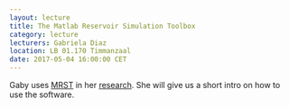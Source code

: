 ```yaml
---
layout: lecture
title: The Matlab Reservoir Simulation Toolbox 
category: lecture
lecturers: Gabriela Diaz
location: LB 01.170 Timmanzaal
date: 2017-05-04 16:00:00 CET
---
```


Gaby uses [MRST] in her [research]. She will give us a short intro on how to use the software.


[MRST]: http://www.sintef.no/projectweb/mrst/
[research]: http://www.ewi.tudelft.nl/fileadmin/Faculteit/EWI/Over_de_faculteit/Afdelingen/Applied_Mathematics/Rapporten/2011/Technical_report_17_01_GD.pdf

